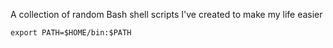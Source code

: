 A collection of random Bash shell scripts I've created to make my life easier

    export PATH=$HOME/bin:$PATH